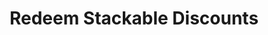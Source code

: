 ---
title: Redeem Stackable Discounts
type: endpoint
category: 639ba2628407100061f5faac
slug: redeem-stacked-discounts
parentDoc: 639ba2658407100061f5fab5
hidden: false
order: 5
---
